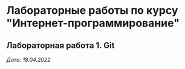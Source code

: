 # Лабораторные работы по курсу "Интернет-программирование"

## Лабораторная работа 1. Git

*Дата: 18.04.2022*

